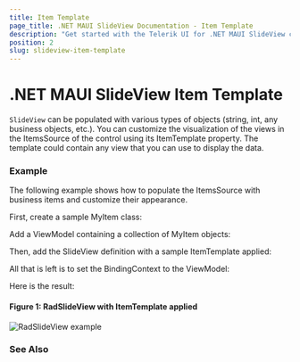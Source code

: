 ```yaml
---
title: Item Template
page_title: .NET MAUI SlideView Documentation - Item Template
description: "Get started with the Telerik UI for .NET MAUI SlideView control and add the control to your .NET MAUI project."
position: 2
slug: slideview-item-template
---
```


# .NET MAUI SlideView Item Template

`SlideView` can be populated with various types of objects (string, int, any business objects, etc.). You can customize the visualization of the views in the ItemsSource of the control using its ItemTemplate property. The template could contain any view that you can use to display the data.

### Еxample

The following example shows how to populate the ItemsSource with business items and customize their appearance.

First, create a sample MyItem class: 

<snippet id='' />

Add a ViewModel containing a collection of MyItem objects:

<snippet id='' />

Then, add the SlideView definition with a sample ItemTemplate applied:

<snippet id='' />

All that is left is to set the BindingContext to the ViewModel:

<snippet id='' />

Here is the result:
	
#### Figure 1: RadSlideView with ItemTemplate applied
![RadSlideView example](images)

### See Also
